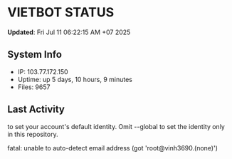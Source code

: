 # VIETBOT STATUS
**Updated**: Fri Jul 11 06:22:15 AM +07 2025

## System Info
- IP: 103.77.172.150
- Uptime: up 5 days, 10 hours, 9 minutes
- Files: 9657

## Last Activity

to set your account's default identity.
Omit --global to set the identity only in this repository.

fatal: unable to auto-detect email address (got 'root@vinh3690.(none)')

